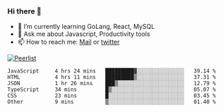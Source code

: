 ### Hi there 👋

- 🌱 I’m currently learning GoLang, React, MySQL
- 💬 Ask me about Javascript, Productivity tools 
- 📫 How to reach me: [Mail](mailto:kvaishak47@gmail.com) or [twitter](https://twitter.com/kvaish4k)

[![Peerlist](https://peerlist-readme-badge.herokuapp.com/api/kvaishak)](https://peerlist.io/kvaishak)

<!--START_SECTION:waka-->

```text
JavaScript     4 hrs 24 mins   █████████▓░░░░░░░░░░░░░░░   39.14 %
HTML           4 hrs 11 mins   █████████▒░░░░░░░░░░░░░░░   37.31 %
JSON           1 hr 26 mins    ███▒░░░░░░░░░░░░░░░░░░░░░   12.79 %
TypeScript     34 mins         █▒░░░░░░░░░░░░░░░░░░░░░░░   05.07 %
CSS            23 mins         █░░░░░░░░░░░░░░░░░░░░░░░░   03.45 %
Other          9 mins          ▒░░░░░░░░░░░░░░░░░░░░░░░░   01.40 %
```

<!--END_SECTION:waka-->
